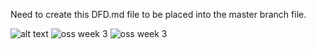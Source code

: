 Need to create this DFD.md file to be placed into the master branch file. 







![alt text](https://cloud.githubusercontent.com/assets/21319985/18146416/16253df4-6f95-11e6-9400-3bfd815ccb11.PNG)
![oss week 3](https://cloud.githubusercontent.com/assets/21319985/18328377/2819d2ac-7514-11e6-8838-1caf1324493c.PNG)
![oss week 3](https://cloud.githubusercontent.com/assets/21319985/18328377/2819d2ac-7514-11e6-8838-1caf1324493c.PNG)
